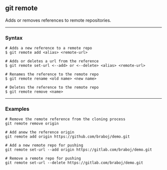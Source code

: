 ## git remote 
Adds or removes references to remote repositories.

-------------------------------------------------------------------------------
### Syntax
```shell
# Adds a new reference to a remote repo
$ git remote add <alias> <remote-url>

# Adds or deletes a url from the reference 
$ git remote set-url <--add> or <--delete> <alias> <remote-url>

# Renames the reference to the remote repo
$ git remote rename <old name> <new name>

# Deletes the reference to the remote repo
$ git remote remove <name>
```

-------------------------------------------------------------------------------
### Examples
```shell
# Remove the remote reference from the cloning process 
git remote remove origin

# Add anew the reference origin
git remote add origin https://github.com/braboj/demo.git

# Add a new remote repo for pushing
git remote set-url --add origin https://gitlab.com/braboj/demo.git

# Remove a remote repo for pushing
git remote set-url --delete https://gitlab.com/braboj/demo.git
```

